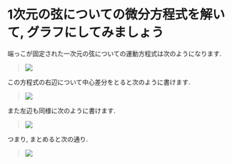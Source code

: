 # 1次元の弦についての微分方程式を解いて, グラフにしてみましょう

端っこが固定された一次元の弦についての運動方程式は次のようになります.

> <img src="https://latex.codecogs.com/gif.latex?\frac{\partial^2}{\partial&space;t^2}u(x,t)=k\frac{\partial^2}{\partial&space;x^2}u(x,t)" />

この方程式の右辺について中心差分をとると次のように書けます.

> <img src="https://latex.codecogs.com/gif.latex?(R.H.S)\approx&space;k\frac{U(x-\Delta&space;x,t)-2u(x,t)+u(x+\Delta&space;x,t)}{\Delta&space;x^2}" />

また左辺も同様に次のように書けます.

> <img src="https://latex.codecogs.com/gif.latex?(L.H.S)\approx&space;k\frac{U(x,t-\Delta&space;t)-2u(x,t)+u(x,t+\Delta&space;t)}{\Delta&space;t^2}" />

つまり, まとめると次の通り.

> <img src="https://latex.codecogs.com/gif.latex?u(x,t+\Delta&space;t)\approx&space;2u(x,t)-u(x,t-\Delta&space;t)+\frac{\Delta&space;t^2k}{\Delta&space;x^2}\frac{U(x+\Delta&space;x,t)-2u(x,t)+u(x+\Delta&space;x,t)}{\Delta&space;x^2}" />
